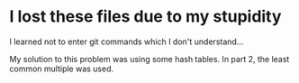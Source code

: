 # I lost these files due to my stupidity
I learned not to enter git commands which I don't understand...

My solution to this problem was using some hash tables.
In part 2, the least common multiple was used.
